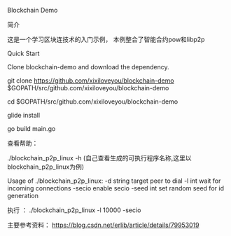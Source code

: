 Blockchain Demo

简介

   这是一个学习区块连技术的入门示例，
   本例整合了智能合约pow和libp2p
   
Quick Start

Clone blockchain-demo and download the dependency.

git clone https://github.com/xixiloveyou/blockchain-demo $GOPATH/src/github.com/xixiloveyou/blockchain-demo

cd $GOPATH/src/github.com/xixiloveyou/blockchain-demo

glide install

go build main.go
 
查看帮助：

./blockchain_p2p_linux -h (自己查看生成的可执行程序名称,这里以blockchain_p2p_linux为例)

Usage of ./blockchain_p2p_linux:
  -d string
    	target peer to dial
  -l int
    	wait for incoming connections
  -secio
    	enable secio
  -seed int
    	set random seed for id generation
      
执行 ：
./blockchain_p2p_linux -l 10000 -secio 

主要参考资料：
   https://blog.csdn.net/erlib/article/details/79953019

